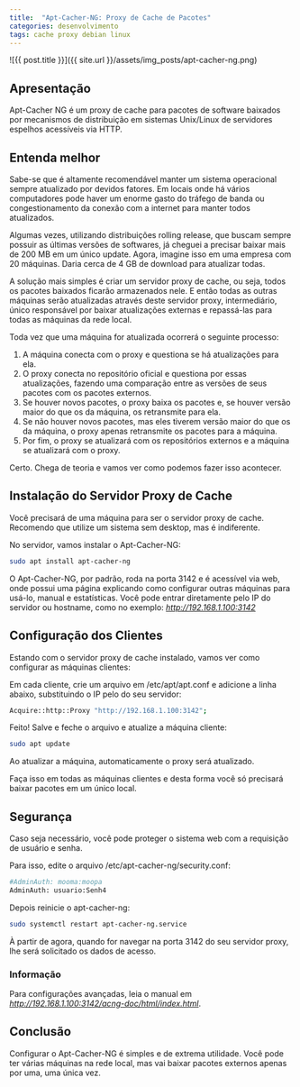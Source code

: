 ```yaml
---
title:  "Apt-Cacher-NG: Proxy de Cache de Pacotes"
categories: desenvolvimento
tags: cache proxy debian linux
---
```


![{{ post.title }}]({{ site.url }}/assets/img_posts/apt-cacher-ng.png)

## Apresentação

Apt-Cacher NG é um proxy de cache para pacotes de software baixados por mecanismos de distribuição em sistemas Unix/Linux de servidores espelhos acessíveis via HTTP.

## Entenda melhor

Sabe-se que é altamente recomendável manter um sistema operacional sempre atualizado por devidos fatores. Em locais onde há vários computadores pode haver um enorme gasto do tráfego de banda ou congestionamento da conexão com a internet para manter todos atualizados.

Algumas vezes, utilizando distribuições rolling release, que buscam sempre possuir as últimas versões de softwares, já cheguei a precisar baixar mais de 200 MB em um único update. Agora, imagine isso em uma empresa com 20 máquinas. Daria cerca de 4 GB de download para atualizar todas.

A solução mais simples é criar um servidor proxy de cache, ou seja, todos os pacotes baixados ficarão armazenados nele. E então todas as outras máquinas serão atualizadas através deste servidor proxy, intermediário, único responsável por baixar atualizações externas e repassá-las para todas as máquinas da rede local.

Toda vez que uma máquina for atualizada ocorrerá o seguinte processo:

1. A máquina conecta com o proxy e questiona se há atualizações para ela.
2. O proxy conecta no repositório oficial e questiona por essas atualizações, fazendo uma comparação entre as versões de seus pacotes com os pacotes externos.
3. Se houver novos pacotes, o proxy baixa os pacotes e, se houver versão maior do que os da máquina, os retransmite para ela.
4. Se não houver novos pacotes, mas eles tiverem versão maior do que os da máquina, o proxy apenas retransmite os pacotes para a máquina.
5. Por fim, o proxy se atualizará com os repositórios externos e a máquina se atualizará com o proxy.

Certo. Chega de teoria e vamos ver como podemos fazer isso acontecer.

## Instalação do Servidor Proxy de Cache

Você precisará de uma máquina para ser o servidor proxy de cache. Recomendo que utilize um sistema sem desktop, mas é indiferente.

No servidor, vamos instalar o Apt-Cacher-NG:

```sh
sudo apt install apt-cacher-ng
```

O Apt-Cacher-NG, por padrão, roda na porta 3142 e é acessível via web, onde possui uma página explicando como configurar outras máquinas para usá-lo, manual e estatísticas. Você pode entrar diretamente pelo IP do servidor ou hostname, como no exemplo: _http://192.168.1.100:3142_

## Configuração dos Clientes

Estando com o servidor proxy de cache instalado, vamos ver como configurar as máquinas clientes:

Em cada cliente, crie um arquivo em /etc/apt/apt.conf e adicione a linha abaixo, substituindo o IP pelo do seu servidor:

```sh
Acquire::http::Proxy "http://192.168.1.100:3142";
```

Feito! Salve e feche o arquivo e atualize a máquina cliente:

```sh
sudo apt update
```

Ao atualizar a máquina, automaticamente o proxy será atualizado.

Faça isso em todas as máquinas clientes e desta forma você só precisará baixar pacotes em um único local.

## Segurança

Caso seja necessário, você pode proteger o sistema web com a requisição de usuário e senha.

Para isso, edite o arquivo /etc/apt-cacher-ng/security.conf:

```sh
#AdminAuth: mooma:moopa
AdminAuth: usuario:Senh4
```
Depois reinicie o apt-cacher-ng:

```sh
sudo systemctl restart apt-cacher-ng.service
```

À partir de agora, quando for navegar na porta 3142 do seu servidor proxy, lhe será solicitado os dados de acesso.

### Informação

Para configurações avançadas, leia o manual em _http://192.168.1.100:3142/acng-doc/html/index.html_.

## Conclusão

Configurar o Apt-Cacher-NG é simples e de extrema utilidade. Você pode ter várias máquinas na rede local, mas vai baixar pacotes externos apenas por uma, uma única vez.
